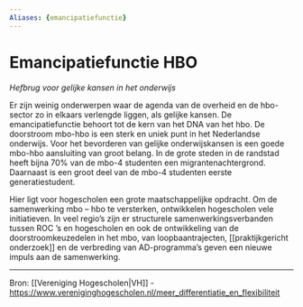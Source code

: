 ```yaml
---
Aliases: {emancipatiefunctie}
---
```


# Emancipatiefunctie HBO

*Hefbrug voor gelijke kansen in het onderwijs*

Er zijn weinig onderwerpen waar de agenda van de overheid en de hbo-sector zo in elkaars verlengde liggen, als gelijke kansen. De emancipatiefunctie behoort tot de kern van het DNA van het hbo. De doorstroom mbo-hbo is een sterk en uniek punt in het Nederlandse onderwijs. Voor het bevorderen van gelijke onderwijskansen is een goede mbo-hbo aansluiting van groot belang. In de grote steden in de randstad heeft bijna 70% van de mbo-4 studenten een migrantenachtergrond. Daarnaast is een groot deel van de mbo-4 studenten eerste generatiestudent. 

Hier ligt voor hogescholen een grote maatschappelijke opdracht. Om de samenwerking mbo – hbo te versterken, ontwikkelen hogescholen vele initiatieven. In veel regio’s zijn er structurele samenwerkingsverbanden tussen ROC ’s en hogescholen en ook de ontwikkeling van de doorstroomkeuzedelen in het mbo, van loopbaantrajecten, [[praktijkgericht onderzoek]] en de verbreding van AD-programma’s geven een nieuwe impuls aan de samenwerking.

---

Bron: [[Vereniging Hogescholen|VH]] - https://www.vereniginghogescholen.nl/meer_differentiatie_en_flexibiliteit